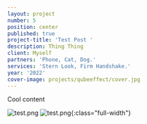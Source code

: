 ```yaml
---
layout: project
number: 5
position: center
published: true
project-title: 'Test Post '
description: Thing Thing
client: Myself
partners: 'Phone, Cat, Dog.'
services: 'Stern Look, Firm Handshake.'
year: '2022'
cover-image: projects/qubeeffect/cover.jpg
---
```

Cool content

![test.png]({{site.baseurl}}/projects/test.png)
![test.png]({{site.baseurl}}/projects/test.png){:class="full-width"}
